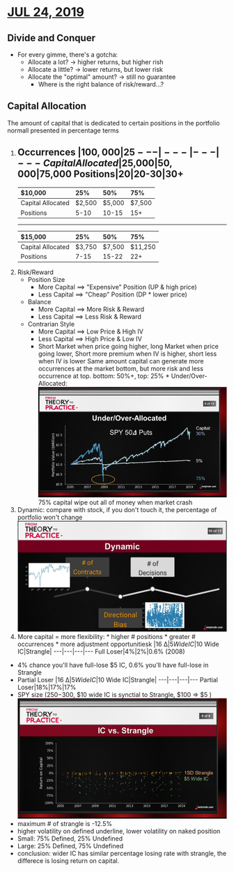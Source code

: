 # [JUL 24, 2019](https://www.tastytrade.com/tt/shows/from-theory-to-practice/episodes/portfolio-tactics-building-blocks-capital-allocation-07-24-2019?_sp=1aa465be-9ad0-44d3-adc0-11df4a875468.1588202516076) 
## Divide and Conquer
* For every gimme, there's a gotcha:
  * Allocate a lot? -> higher returns, but higher rish
  * Allocate a little? -> lower returns, but lower risk
  * Allocate the "optimal" amount? -> still no guarantee
    * Where is the right balance of risk/reward...?
## Capital Allocation
   The amount of capital that is dedicated to certain positions in the portfolio normall presented in percentage terms
  1. Occurrences 
      |$100,000|25%|50%|75%|
      ---|---|---|---
      Capital Allocated|$25,000|$50,000|$75,000
      Positions|20|20-30|30+
      ---
      |$10,000|25%|50%|75%|
      ---|---|---|---
      Capital Allocated|$2,500|$5,000|$7,500
      Positions|5-10|10-15|15+
      ---
      |$15,000|25%|50%|75%|
      ---|---|---|---
      Capital Allocated|$3,750|$7,500|$11,250
      Positions|7-15|15-22|22+
  2. Risk/Reward
     * Position Size
        * More Capital ==> "Expensive" Position (UP & high price)
        * Less Capital ==> "Cheap" Position (DP * lower price)
     * Balance
        * More Capital ==> More Risk & Reward
        * Less Capital ==> Less Risk & Reward
     * Contrarian Style
        * More Capital ==> Low Price & High IV
        * Less Capital ==> High Price & Low IV
        * Short Market when price going higher, long Market when price going lower,
       Short more premium when IV is higher, short less when IV is lower
       Same amount capital can generate more occurrences at the market bottom, but more risk and less occurrence at top.
       bottom: 50%+, top: 25%
    * Under/Over-Allocated:
       ![alt text](./img/02.1.png "spy")
         75% capital wipe out all of money when market crash
  3. Dynamic: compare with stock, if you don't touch it, the percentage of portfolio won't change
      ![alt text](./img/02.2.png "Dynamic")
  4. More capital = more flexibility:
    * higher # positions
    * greater # occurrences
    * more adjustment opportunitiesk
      |16 Δ|$5Wide IC|$10 Wide IC|Strangle|
      ---|---|---|---
      Full Loser|4%|2%|0.6% (2008)
   * 4% chance you'll have full-lose $5 IC, 0.6% you'll have full-lose in Strangle
   * Partial Loser
      |16 Δ|$5Wide IC|$10 Wide IC|Strangle|
      ---|---|---|---
      Partial Loser|18%|17%|17%
   * SPY size ($250-$300, $10 wide IC is synctial to Strangle, $100 => $5 )
   ![alt text](./img/02.3.png "IC vs Strangle")
   * maximum # of strangle is -12.5%
   * higher volatility on defined underline, lower volatility on naked position
   * Small: 75% Defined, 25% Undefined
   * Large: 25% Defined, 75% Undefined
   * conclusion: wider IC has similar percentage losing rate with strangle, the differece is losing return on capital. 

